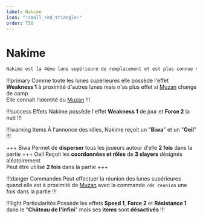 ```yaml
---
label: Nakime
icon: ":small_red_triangle:"
order: 750
---
```


# Nakime

```txt
Nakime est la 4ème lune supérieure de remplacement et est plus connue sous le surnom de "la démone au biwa"
```

!!!primary
Comme toute les lunes supérieures elle possède l'effet **Weakness 1** à proximité d'autres lunes mais n'as plus effet si [Muzan](https://docs.n0vas.fr/demonslayer-uhc/roles/demon/muzan/) change de camp <br>
Elle connaît l'identité du [Muzan](https://docs.n0vas.fr/demonslayer-uhc/roles/demon/muzan/)
!!!

!!!success Effets
Nakime possède l'effet **Weakness 1** de jour et **Force 2** la nuit
!!!

!!!warning Items
À l'annonce des rôles, Nakime reçoit un "**Biwa**" et un "**Oeil**"
!!!

+++ Biwa
Permet de **disperser** tous les joueurs autour d'elle **2 fois** dans la partie
+++ Oeil 
Reçoit les **coordonnées et rôles** de **3 slayers** désignés aléatoirement <br>
Peut être utilisé **2 fois** dans la partie
+++

!!!danger Commandes
Peut effectuer la réunion des lunes supérieures quand elle est à proximité de [Muzan](https://docs.n0vas.fr/demonslayer-uhc/roles/demon/muzan/) avec la commande ```/ds reunion``` une fois dans la partie
!!!

!!!light Particularités
Possède les effets **Speed 1**, **Force 2** et **Résistance 1** dans le "**Château de l'infini**" mais ses **items** sont **désactivés**
!!!





